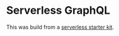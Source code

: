 # Serverless GraphQL

This was build from a [serverless starter kit](https://github.com/serverless/serverless-graphql-apollo).
